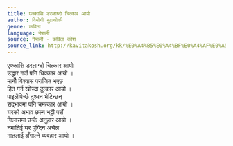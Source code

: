 ```yaml
---
title: एक्कासि डरलाग्दो चित्कार आयो
author: वियोगी बुढाथोकी
genre: कविता
language: नेपाली
source: नेपाली - कविता कोश
source_link: http://kavitakosh.org/kk/%E0%A4%B5%E0%A4%BF%E0%A4%AF%E0%A5%8B%E0%A4%97%E0%A5%80_%E0%A4%AC%E0%A5%81%E0%A4%A2%E0%A4%BE%E0%A4%A5%E0%A5%8B%E0%A4%95%E0%A5%80
---
```


एक्कासि डरलाग्दो चित्कार आयो  
उद्धार गर्दा पनि धिक्कार आयो ।  
मानौँ विश्वास पराजित भएछ  
हित गर्न खोज्दा दुत्कार आयो ।  
पाइलैपिच्छे दुश्मन भेटिन्छन्  
सद्भावमा पनि चमत्कार आयो ।  
घरको अभाव छल्न भट्टी पसेँ  
गिलासमा उन्कै अनुहार आयो ।  
नमातिई घर पुग्दिन अचेल  
मातलाई अँगाल्ने व्यवहार आयो ।
